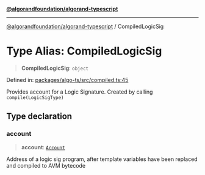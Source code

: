 [**@algorandfoundation/algorand-typescript**](../README.md)

***

[@algorandfoundation/algorand-typescript](../README.md) / CompiledLogicSig

# Type Alias: CompiledLogicSig

> **CompiledLogicSig**: `object`

Defined in: [packages/algo-ts/src/compiled.ts:45](https://github.com/algorandfoundation/puya-ts/blob/14c9827d80da81ff08b4923e997ba22be04aa0db/packages/algo-ts/src/compiled.ts#L45)

Provides account for a Logic Signature. Created by calling `compile(LogicSigType)`

## Type declaration

### account

> **account**: [`Account`](Account.md)

Address of a logic sig program, after template variables have been replaced and compiled to AVM bytecode
